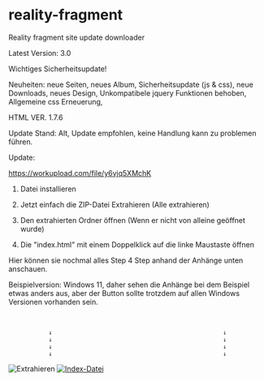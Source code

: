 # reality-fragment
Reality fragment site update downloader

Latest Version: 3.0

Wichtiges Sicherheitsupdate!

Neuheiten:
neue Seiten,
neues Album,
Sicherheitsupdate (js & css),
neue Downloads,
neues Design,
Unkompatibele jquery Funktionen behoben,
Allgemeine css Erneuerung,

HTML VER. 1.7.6 

Update Stand: Alt, Update empfohlen, keine Handlung kann zu problemen führen.

Update: 


https://workupload.com/file/y6vjq5XMchK

1. Datei installieren

2. Jetzt einfach die ZIP-Datei Extrahieren (Alle extrahieren)

3. Den extrahierten Ordner öffnen (Wenn er nicht von alleine geöffnet wurde)

4. Die "index.html" mit einem Doppelklick auf die linke Maustaste öffnen

Hier können sie nochmal alles Step 4 Step anhand der Anhänge unten anschauen.


Beispielversion: Windows 11, daher sehen die Anhänge bei dem Beispiel etwas anders aus,
aber der Button sollte trotzdem auf allen Windows Versionen vorhanden sein.

 

               ↓                                               ↓
               ↓                                               ↓
               ↓                                               ↓
               ↓                                               ↓


<img src="https://i.ibb.co/9YmTW4M/Extrahieren.png" alt="Extrahieren" border="0"></a>       <a href="https://ibb.co/4S3nyr0"><img src="https://i.ibb.co/4S3nyr0/Index-Datei.png" alt="Index-Datei" border="0" /></a>
